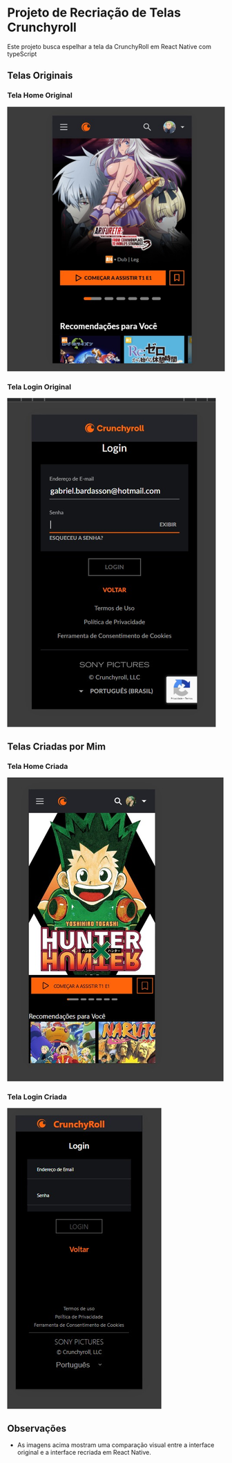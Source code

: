 # Projeto de Recriação de Telas Crunchyroll

Este projeto busca espelhar a tela da CrunchyRoll em React Native com typeScript

## Telas Originais

### Tela Home Original
![Tela Home Original](./Telas%20Copiadas/tela_original_crunchyroll_home.jpeg)

### Tela Login Original
![Tela Login Original](./Telas%20Copiadas/tela_original_login_crunchyroll.jpeg)

## Telas Criadas por Mim

### Tela Home Criada
![Tela Home Criada](./Tela_feitas_por_mim/tela_copia_por_mim_home.jpeg)

### Tela Login Criada
![Tela Login Criada](./Tela_feitas_por_mim/tela_copia_por_mim_login.jpeg)

## Observações
- As imagens acima mostram uma comparação visual entre a interface original e a interface recriada em React Native.
